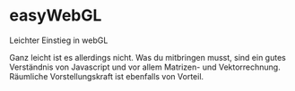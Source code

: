 # easyWebGL
Leichter Einstieg in webGL

Ganz leicht ist es allerdings nicht. Was du mitbringen musst, sind ein gutes Verständnis von Javascript und vor allem Matrizen- und Vektorrechnung. Räumliche Vorstellungskraft ist ebenfalls von Vorteil. 

 
